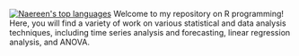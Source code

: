 [![Naereen's top languages](https://github-readme-stats.vercel.app/api/top-langs/?username=mwangi-george&theme=blue-green)](https://github.com/anuraghazra/github-readme-stats)
Welcome to my repository on R programming! Here, you will find a variety of work on various statistical and data analysis techniques, including time series analysis and forecasting, linear regression analysis, and ANOVA.
